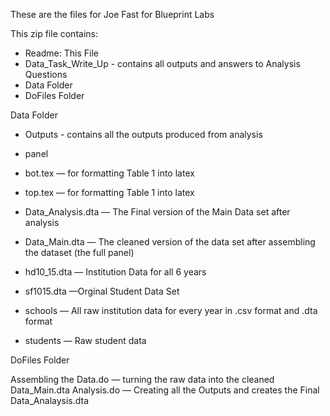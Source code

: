 These are the files for Joe Fast for Blueprint Labs

This zip file contains:

- Readme: This File
- Data_Task_Write_Up - contains all outputs and answers to Analysis Questions 
- Data Folder 
- DoFiles Folder 

Data Folder 

- Outputs - contains all the outputs produced from analysis 

- panel 
- bot.tex —   for formatting Table 1 into latex 
- top.tex — for formatting Table 1 into latex 
- Data_Analysis.dta  — The Final version of the Main Data set after analysis 
- Data_Main.dta  — The cleaned version of the data set after assembling the dataset  (the full panel) 
- hd10_15.dta — Institution Data for all 6 years  
- sf1015.dta —Orginal Student Data Set 

- schools — All raw institution data for every year in .csv format and .dta format   
- students  — Raw student data  

DoFiles Folder 

Assembling the Data.do — turning the raw data into the cleaned Data_Main.dta 
Analysis.do — Creating all the Outputs and creates the Final Data_Analaysis.dta
